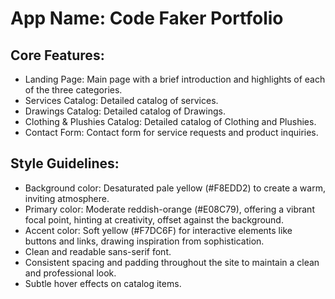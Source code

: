 # **App Name**: Code Faker Portfolio

## Core Features:

- Landing Page: Main page with a brief introduction and highlights of each of the three categories.
- Services Catalog: Detailed catalog of services.
- Drawings Catalog: Detailed catalog of Drawings.
- Clothing & Plushies Catalog: Detailed catalog of Clothing and Plushies.
- Contact Form: Contact form for service requests and product inquiries.

## Style Guidelines:

- Background color: Desaturated pale yellow (#F8EDD2) to create a warm, inviting atmosphere.
- Primary color: Moderate reddish-orange (#E08C79), offering a vibrant focal point, hinting at creativity, offset against the background.
- Accent color: Soft yellow (#F7DC6F) for interactive elements like buttons and links, drawing inspiration from sophistication.
- Clean and readable sans-serif font.
- Consistent spacing and padding throughout the site to maintain a clean and professional look.
- Subtle hover effects on catalog items.